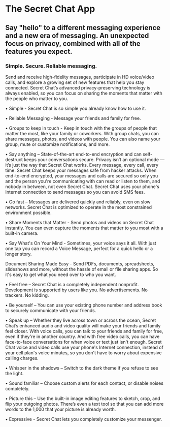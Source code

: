 # The Secret Chat App

## Say "hello" to a different messaging experience and a new era of messaging. An unexpected focus on privacy, combined with all of the features you expect. 
### Simple. Secure. Reliable messaging.

Send and receive high-fidelity messages, participate in HD voice/video calls, and explore a growing set of new features that help you stay connected. Secret Chat’s advanced privacy-preserving technology is always enabled, so you can focus on sharing the moments that matter with the people who matter to you.

• Simple - Secret Chat is so simple you already know how to use it.

• Reliable Messaging - Message your friends and family for free.

• Groups to keep in touch - Keep in touch with the groups of people that matter the most, like your family or coworkers. With group chats, you can share messages, photos, and videos with people. You can also name your group, mute or customize notifications, and more.

• Say anything – State-of-the-art end-to-end encryption and can self-destruct keeps your conversations secure. Privacy isn’t an optional mode — it’s just the way that Secret Chat works. Every message, every call, every time. Secret Chat keeps your messages safe from hacker attacks. When end-to-end encrypted, your messages and calls are secured so only you and the person you're communicating with can read or listen to them, and nobody in between, not even Secret Chat. Secret Chat uses your phone's Internet connection to send messages so you can avoid SMS fees.

• Go fast – Messages are delivered quickly and reliably, even on slow networks. Secret Chat is optimized to operate in the most constrained environment possible.

• Share Moments that Matter - Send photos and videos on Secret Chat instantly. You can even capture the moments that matter to you most with a built-in camera.

• Say What's On Your Mind - Sometimes, your voice says it all. With just one tap you can record a Voice Message, perfect for a quick hello or a longer story.

Document Sharing Made Easy - Send PDFs, documents, spreadsheets, slideshows and more, without the hassle of email or file sharing apps. So it's easy to get what you need over to who you want.

• Feel free – Secret Chat is a completely independent nonprofit. Development is supported by users like you. No advertisements. No trackers. No kidding.

• Be yourself – You can use your existing phone number and address book to securely communicate with your friends.

• Speak up – Whether they live across town or across the ocean, Secret Chat’s enhanced audio and video quality will make your friends and family feel closer. With voice calls, you can talk to your friends and family for free, even if they're in another country. And with free video calls, you can have face-to-face conversations for when voice or text just isn't enough. Secret Chat voice and video calls use your phone's Internet connection, instead of your cell plan's voice minutes, so you don't have to worry about expensive calling charges.

• Whisper in the shadows – Switch to the dark theme if you refuse to see the light.

• Sound familiar – Choose custom alerts for each contact, or disable noises completely.

• Picture this – Use the built-in image editing features to sketch, crop, and flip your outgoing photos. There’s even a text tool so that you can add more words to the 1,000 that your picture is already worth.

• Expressive - Secret Chat lets you completely customize your messenger.
